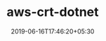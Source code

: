 ---
title: "aws-crt-dotnet"
date: 2019-06-16T17:46:20+05:30
type: "organisations"
org_name: "Amazon Web Services - Labs"
repo_desc: ".NET bindings for the AWS Common Runtime"
repo_link: https://github.com/awslabs/aws-crt-dotnet
---